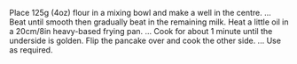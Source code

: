 Place 125g (4oz) flour in a mixing bowl and make a well in the centre. ...
Beat until smooth then gradually beat in the remaining milk.
Heat a little oil in a 20cm/8in heavy-based frying pan. ...
Cook for about 1 minute until the underside is golden.
Flip the pancake over and cook the other side. ...
Use as required.
